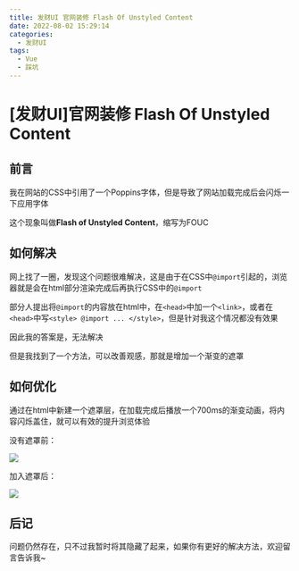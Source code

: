 ```yaml
---
title: 发财UI 官网装修 Flash Of Unstyled Content
date: 2022-08-02 15:29:14
categories:
  - 发财UI
tags: 
  - Vue
  - 踩坑
---
```


# \[发财UI]官网装修 Flash Of Unstyled Content

## 前言

我在网站的CSS中引用了一个Poppins字体，但是导致了网站加载完成后会闪烁一下应用字体

这个现象叫做**Flash of Unstyled Content**，缩写为FOUC

## 如何解决

网上找了一圈，发现这个问题很难解决，这是由于在CSS中`@import`引起的，浏览器就是会在html部分渲染完成后再执行CSS中的`@import`

部分人提出将`@import`的内容放在html中，在`<head>`中加一个`<link>`，或者在`<head>`中写`<style> @import ... </style>`，但是针对我这个情况都没有效果

因此我的答案是，无法解决

但是我找到了一个方法，可以改善观感，那就是增加一个渐变的遮罩

## 如何优化

通过在html中新建一个遮罩层，在加载完成后播放一个700ms的渐变动画，将内容闪烁盖住，就可以有效的提升浏览体验

没有遮罩前：

![](https://balder-wang-images.oss-cn-shanghai.aliyuncs.com/img/noWrapper.gif)

加入遮罩后：

![](https://balder-wang-images.oss-cn-shanghai.aliyuncs.com/img/hasWrapper.gif)

## 后记

问题仍然存在，只不过我暂时将其隐藏了起来，如果你有更好的解决方法，欢迎留言告诉我\~
